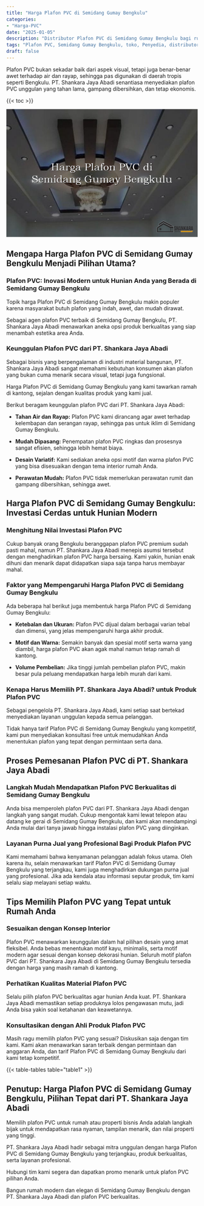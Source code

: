 ```yaml
---
title: "Harga Plafon PVC di Semidang Gumay Bengkulu"
categories: 
- "Harga-PVC"
date: "2025-01-05"
description: "Distributor Plafon PVC di Semidang Gumay Bengkulu bagi rumah, office, serta gerai. Panel terbaik, pilihan motif, pilihan warna menarik, beserta jasa pemasangan ditangani oleh teknisi profesional serta garansi resmi!|Layanan penjualan Plafon PVC di Semidang Gumay Bengkulu untuk kebutuhan rumah, kantor, atau gerai, dengan material unggulan dan penempatan oleh teknisi berpengalaman serta kepastian resmi.|Alternatif Plafon PVC di Semidang Gumay Bengkulu yang andal bagi hunian, office, dan ritel, bersama panel unggulan dan instalasi oleh teknisi ahli dan jaminan resmi.|Penyediaan Plafon PVC di Semidang Gumay Bengkulu untuk tempat tinggal, office, dan ritel, dengan material terbaik dan penempatan ditangani oleh teknisi ahli, lengkap dengan garansi resmi.}"
tags: "Plafon PVC, Semidang Gumay Bengkulu, toko, Penyedia, distributor"
draft: false
---
```


Plafon PVC bukan sekadar baik dari aspek visual, tetapi juga benar-benar awet terhadap air dan rayap, sehingga pas digunakan di daerah tropis seperti Bengkulu. PT. Shankara Jaya Abadi senantiasa menyediakan plafon PVC unggulan yang tahan lama, gampang dibersihkan, dan tetap ekonomis.

{{< toc >}}

![Harga Plafon PVC di Semidang Gumay Bengkulu](/images/Harga-PVC/Harga-Plafon-PVC-di-Semidang-Gumay-Bengkulu.png)


## Mengapa Harga Plafon PVC di Semidang Gumay Bengkulu Menjadi Pilihan Utama?

### Plafon PVC: Inovasi Modern untuk Hunian Anda yang Berada di Semidang Gumay Bengkulu

Topik harga Plafon PVC di Semidang Gumay Bengkulu makin populer karena masyarakat butuh plafon yang indah, awet, dan mudah dirawat.

Sebagai agen plafon PVC terbaik di Semidang Gumay Bengkulu, PT. Shankara Jaya Abadi menawarkan aneka opsi produk berkualitas yang siap menambah estetika area Anda.

### Keunggulan Plafon PVC dari PT. Shankara Jaya Abadi

Sebagai bisnis yang berpengalaman di industri material bangunan, PT. Shankara Jaya Abadi sangat memahami kebutuhan konsumen akan plafon yang bukan cuma menarik secara visual, tetapi juga fungsional.

Harga Plafon PVC di Semidang Gumay Bengkulu yang kami tawarkan ramah di kantong, sejalan dengan kualitas produk yang kami jual.

Berikut beragam keunggulan plafon PVC dari PT. Shankara Jaya Abadi:

- **Tahan Air dan Rayap:** Plafon PVC kami dirancang agar awet terhadap kelembapan dan serangan rayap, sehingga pas untuk iklim di Semidang Gumay Bengkulu.

- **Mudah Dipasang:** Penempatan plafon PVC ringkas dan prosesnya sangat efisien, sehingga lebih hemat biaya.

- **Desain Variatif:** Kami sediakan aneka opsi motif dan warna plafon PVC yang bisa disesuaikan dengan tema interior rumah Anda.

- **Perawatan Mudah:** Plafon PVC tidak memerlukan perawatan rumit dan gampang dibersihkan, sehingga awet.

## Harga Plafon PVC di Semidang Gumay Bengkulu: Investasi Cerdas untuk Hunian Modern

### Menghitung Nilai Investasi Plafon PVC

Cukup banyak orang Bengkulu beranggapan plafon PVC premium sudah pasti mahal, namun PT. Shankara Jaya Abadi menepis asumsi tersebut dengan menghadirkan plafon PVC harga bersaing. Kami yakin, hunian enak dihuni dan menarik dapat didapatkan siapa saja tanpa harus membayar mahal.

### Faktor yang Mempengaruhi Harga Plafon PVC di Semidang Gumay Bengkulu

Ada beberapa hal berikut juga membentuk harga Plafon PVC di Semidang Gumay Bengkulu:

- **Ketebalan dan Ukuran:** Plafon PVC dijual dalam berbagai varian tebal dan dimensi, yang jelas mempengaruhi harga akhir produk.

- **Motif dan Warna:** Semakin banyak dan spesial motif serta warna yang diambil, harga plafon PVC akan agak mahal namun tetap ramah di kantong.

- **Volume Pembelian:** Jika tinggi jumlah pembelian plafon PVC, makin besar pula peluang mendapatkan harga lebih murah dari kami.

### Kenapa Harus Memilih PT. Shankara Jaya Abadi? untuk Produk Plafon PVC

Sebagai pengelola PT. Shankara Jaya Abadi, kami setiap saat bertekad menyediakan layanan unggulan kepada semua pelanggan.

Tidak hanya tarif Plafon PVC di Semidang Gumay Bengkulu yang kompetitif, kami pun menyediakan konsultasi free untuk memudahkan Anda menentukan plafon yang tepat dengan permintaan serta dana.

## Proses Pemesanan Plafon PVC di PT. Shankara Jaya Abadi

### Langkah Mudah Mendapatkan Plafon PVC Berkualitas di Semidang Gumay Bengkulu

Anda bisa memperoleh plafon PVC dari PT. Shankara Jaya Abadi dengan langkah yang sangat mudah. Cukup mengontak kami lewat telepon atau datang ke gerai di Semidang Gumay Bengkulu, dan kami akan mendampingi Anda mulai dari tanya jawab hingga instalasi plafon PVC yang diinginkan.

### Layanan Purna Jual yang Profesional Bagi Produk Plafon PVC

Kami memahami bahwa kenyamanan pelanggan adalah fokus utama. Oleh karena itu, selain menawarkan tarif Plafon PVC di Semidang Gumay Bengkulu yang terjangkau, kami juga menghadirkan dukungan purna jual yang profesional. Jika ada kendala atau informasi seputar produk, tim kami selalu siap melayani setiap waktu.

## Tips Memilih Plafon PVC yang Tepat untuk Rumah Anda

### Sesuaikan dengan Konsep Interior

Plafon PVC menawarkan keunggulan dalam hal pilihan desain yang amat fleksibel. Anda bebas menentukan motif kayu, minimalis, serta motif modern agar sesuai dengan konsep dekorasi hunian. Seluruh motif plafon PVC dari PT. Shankara Jaya Abadi di Semidang Gumay Bengkulu tersedia dengan harga yang masih ramah di kantong.

### Perhatikan Kualitas Material Plafon PVC

Selalu pilih plafon PVC berkualitas agar hunian Anda kuat. PT. Shankara Jaya Abadi memastikan setiap produknya lolos pengawasan mutu, jadi Anda bisa yakin soal ketahanan dan keawetannya.

### Konsultasikan dengan Ahli Produk Plafon PVC

Masih ragu memilih plafon PVC yang sesuai? Diskusikan saja dengan tim kami. Kami akan menawarkan saran terbaik dengan permintaan dan anggaran Anda, dan tarif Plafon PVC di Semidang Gumay Bengkulu dari kami tetap kompetitif.

{{< table-tables table="table1" >}}

## Penutup: Harga Plafon PVC di Semidang Gumay Bengkulu, Pilihan Tepat dari PT. Shankara Jaya Abadi

Memilih plafon PVC untuk rumah atau properti bisnis Anda adalah langkah bijak untuk mendapatkan rasa nyaman, tampilan menarik, dan nilai properti yang tinggi.

PT. Shankara Jaya Abadi hadir sebagai mitra unggulan dengan harga Plafon PVC di Semidang Gumay Bengkulu yang terjangkau, produk berkualitas, serta layanan profesional.

Hubungi tim kami segera dan dapatkan promo menarik untuk plafon PVC pilihan Anda.

Bangun rumah modern dan elegan di Semidang Gumay Bengkulu dengan PT. Shankara Jaya Abadi dan plafon PVC berkualitas.